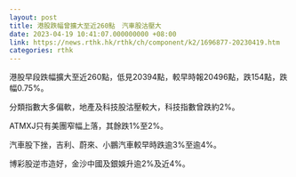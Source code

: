 ```yaml
---
layout: post
title: 港股跌幅曾擴大至近260點　汽車股沽壓大
date: 2023-04-19 10:41:07.000000000 +08:00
link: https://news.rthk.hk/rthk/ch/component/k2/1696877-20230419.htm
categories: rthk
---
```


港股早段跌幅擴大至近260點，低見20394點，較早時報20496點，跌154點，跌幅0.75%。

分類指數大多偏軟，地產及科技股沽壓較大，科技指數曾跌約2%。

ATMXJ只有美團窄幅上落，其餘跌1%至2%。

汽車股下挫，吉利、蔚來、小鵬汽車較早時跌逾3%至逾4%。

博彩股逆市造好，金沙中國及銀娛升逾2%及近4%。
